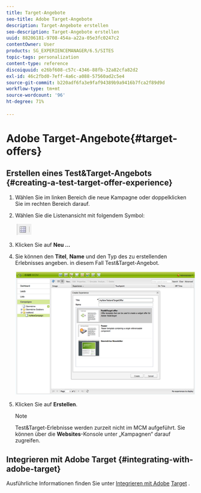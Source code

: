 ```yaml
---
title: Target-Angebote
seo-title: Adobe Target-Angebote
description: Target-Angebote erstellen
seo-description: Target-Angebote erstellen
uuid: 88206181-9708-454a-a22a-05e3fc0247c2
contentOwner: User
products: SG_EXPERIENCEMANAGER/6.5/SITES
topic-tags: personalization
content-type: reference
discoiquuid: e26bf608-c57c-4346-88fb-32a82cfa82d2
exl-id: 46c2fbd0-7eff-4a6c-a088-57560ad2c5e4
source-git-commit: b220adf6fa3e9faf94389b9a9416b7fca2f89d9d
workflow-type: tm+mt
source-wordcount: '96'
ht-degree: 71%

---
```


# Adobe Target-Angebote{#target-offers}

## Erstellen eines Test&amp;Target-Angebots {#creating-a-test-target-offer-experience}

1. Wählen Sie im linken Bereich die neue Kampagne oder doppelklicken Sie im rechten Bereich darauf.
1. Wählen Sie die Listenansicht mit folgendem Symbol:

   ![](do-not-localize/chlimage_1-11.png)

1. Klicken Sie auf **Neu ...**
1. Sie können den **Titel**, **Name** und den Typ des zu erstellenden Erlebnisses angeben. in diesem Fall Test&amp;Target-Angebot.

   ![chlimage_1-139](assets/chlimage_1-139.png)

1. Klicken Sie auf **Erstellen**.

   >[!NOTE]
   >
   >Test&amp;Target-Erlebnisse werden zurzeit nicht im MCM aufgeführt. Sie können über die **Websites**-Konsole unter „Kampagnen“ darauf zugreifen.

## Integrieren mit Adobe Target {#integrating-with-adobe-target}

Ausführliche Informationen finden Sie unter [Integrieren mit Adobe](/help/sites-administering/target.md) [Target](/help/sites-administering/target.md) .
